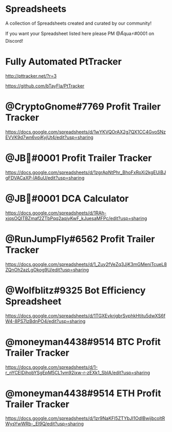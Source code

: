 # Spreadsheets

A collection of Spreadsheets created and curated by our community!

If you want your Spreadsheet listed here please PM @A็qua⚡#0001 on Discord!

# Fully Automated PtTracker 

http://pttracker.net/?r=3

https://github.com/bTayFla/PtTracker

# @CryptoGnome#7769 Profit Trailer Tracker

https://docs.google.com/spreadsheets/d/1wYKVQOrAX2g7QX1CC4GvoSNzEVVK9d7wn6vojKyjUt4/edit?usp=sharing

# @JB🌟#0001 Profit Trailer Tracker

https://docs.google.com/spreadsheets/d/1zgrApNtPhr_BhoFxRoXi2kgEUiBJgFDVACaXP-lA6uU/edit?usp=sharing

# @JB🌟#0001 DCA Calculator

https://docs.google.com/spreadsheets/d/1RAh-xjqsOQITBZmaf2ZTbPqq2aqjyKwF_kJuesaMFPc/edit?usp=sharing

# @RunJumpFly#6562 Profit Trailer Tracker

https://docs.google.com/spreadsheets/d/1_Zuy2fVeZq3JjK3mGMeniTcueL8ZQnOh2azLgOkog9U/edit?usp=sharing

# @Wolfblitz#9325 Bot Efficiency Spreadsheet

https://docs.google.com/spreadsheets/d/1TGXEvkrjgbrSvphkHtitu5dwXS6fW4-8PS7IzBdnPO4/edit?usp=sharing

# @moneyman4438#9514 BTC Profit Trailer Tracker

https://docs.google.com/spreadsheets/d/1-r_nYCEIDihobYSgEpM5CL1vm92ixw-r-zEXk1_SbIA/edit?usp=sharing

# @moneyman4438#9514 ETH Profit Trailer Tracker

https://docs.google.com/spreadsheets/d/1zr9NaKFI5ZTYbJI1OdIBwijbcoltRWysYwWRb-_El9Q/edit?usp=sharing
